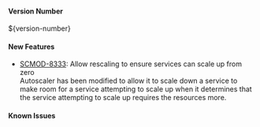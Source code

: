 #### Version Number
${version-number}

#### New Features  
- [SCMOD-8333](https://portal.digitalsafe.net/browse/SCMOD-8333): Allow rescaling to ensure services can scale up from zero  
  Autoscaler has been modified to allow it to scale down a service to make room for a service attempting to scale up when it determines that the service attempting to scale up requires the resources more.  

#### Known Issues
